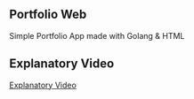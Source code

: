 ## Portfolio Web

Simple Portfolio App made with Golang & HTML

## Explanatory Video

[Explanatory Video](https://drive.google.com/file/d/1uuUI3SPZvE9pgwyQfAqbAEv12_KWXLEy/view?usp=sharing)